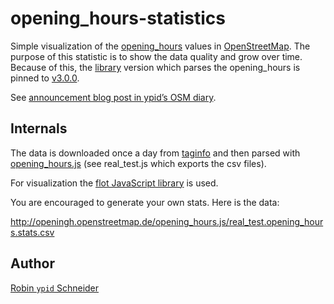 # opening_hours-statistics

Simple visualization of the [opening_hours][Key:opening_hours] values in [OpenStreetMap](http://openstreetmap.org).
The purpose of this statistic is to show the data quality and grow over time. Because of this, the [library][oh-lib] version which parses the opening_hours is pinned to [v3.0.0](https://github.com/ypid/opening_hours.js/releases/tag/v3.0.0).

See [announcement blog post in ypid’s OSM diary](https://www.openstreetmap.org/user/ypid/diary/23881).

## Internals

The data is downloaded once a day from [taginfo][] and then parsed with [opening_hours.js][oh-lib] (see real_test.js which exports the csv files).

For visualization the [flot JavaScript library][flot-lib] is used.

You are encouraged to generate your own stats. Here is the data:

http://openingh.openstreetmap.de/opening_hours.js/real_test.opening_hours.stats.csv

## Author
[Robin `ypid` Schneider](http://wiki.openstreetmap.org/wiki/User:Ypid)

<!-- Link definitions {{{ -->
[Key:opening_hours]: http://wiki.openstreetmap.org/wiki/Key:opening_hours
[flot-lib]: https://github.com/flot/flot
[oh-lib]: https://github.com/ypid/opening_hours.js
[taginfo]: http://taginfo.openstreetmap.org/
<!-- }}} -->
